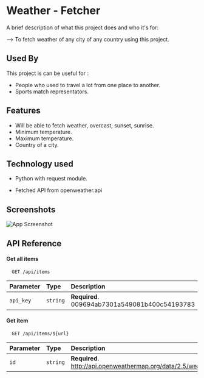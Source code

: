 
# Weather - Fetcher 

A brief description of what this project does and who it's for:

--> To fetch weather of any city of any country using this project.



## Used By

This project is can be useful for :

- People who used to travel a lot from one place to another.
- Sports match representators.



## Features

- Will be able to fetch weather, overcast, sunset, sunrise.
- Minimum temperature.
- Maximum temperature.
- Country of a city.


## Technology used 

- Python with request module.

- Fetched API from openweather.api


## Screenshots

![App Screenshot](https://drive.google.com/file/d/1PaNpGwDO8MV90lHzoG_WFGxT3qOWy9zP/view?usp=sharing)


## API Reference

#### Get all items

```http
  GET /api/items
```

| Parameter | Type     | Description                |
| :-------- | :------- | :------------------------- |
| `api_key` | `string` | **Required**. 009694ab7301a549081b400c54193783 |

#### Get item

```http
  GET /api/items/${url}
```

| Parameter | Type     | Description                       |
| :-------- | :------- | :-------------------------------- |
| `id`      | `string` | **Required**. http://api.openweathermap.org/data/2.5/weather|



